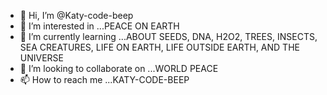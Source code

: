 - 👋 Hi, I’m @Katy-code-beep
- 👀 I’m interested in ...PEACE ON EARTH
- 🌱 I’m currently learning ...ABOUT SEEDS, DNA, H2O2, TREES, INSECTS, SEA CREATURES, LIFE ON EARTH, LIFE OUTSIDE EARTH, AND THE UNIVERSE
- 💞️ I’m looking to collaborate on ...WORLD PEACE
- 📫 How to reach me ...KATY-CODE-BEEP

<!---
Katy-code-beep/Katy-code-beep is a ✨ special ✨ repository because its `README.md` (this file) appears on your GitHub profile.
You can click the Preview link to take a look at your changes.
--->
